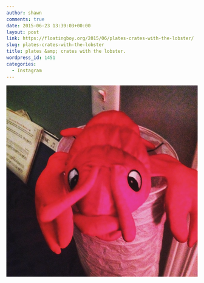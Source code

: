 ```yaml
---
author: shawn
comments: true
date: 2015-06-23 13:39:03+00:00
layout: post
link: https://floatingboy.org/2015/06/plates-crates-with-the-lobster/
slug: plates-crates-with-the-lobster
title: plates &amp; crates with the lobster.
wordpress_id: 1451
categories:
  - Instagram
---
```


[![plates & crates with the lobster.](/assets/media/2015/06/11374595_1631662710379765_465270976_n.jpg)](/assets/media/2015/06/11374595_1631662710379765_465270976_n.jpg)
